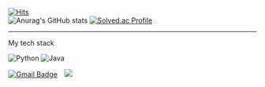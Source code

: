 <!--
**hiwhwnsgh/hiwhwnsgh** is a ✨ _special_ ✨ repository because its `README.md` (this file) appears on your GitHub profile.

Here are some ideas to get you started:

- 🔭 I’m currently working on ...
- 🌱 I’m currently learning ...
- 👯 I’m looking to collaborate on ...
- 🤔 I’m looking for help with ...
- 💬 Ask me about ...
- 📫 How to reach me: ...
- 😄 Pronouns: ...
- ⚡ Fun fact: ...
-->
[![Hits](https://hits.seeyoufarm.com/api/count/incr/badge.svg?url=https%3A%2F%2Fgithub.com%2Fhiwhwnsgh&count_bg=%235F84D7&title_bg=%235F84D7&icon=&icon_color=%23E7E7E7&title=hits&edge_flat=false)](https://hits.seeyoufarm.com)
<br>
![Anurag's GitHub stats](https://github-readme-stats.vercel.app/api?username=hiwhwnsgh&show_icons=true&theme=radical)
[![Solved.ac
Profile](http://mazassumnida.wtf/api/v2/generate_badge?boj=hiwhwnsgh)](https://solved.ac/hiwhwnsgh)
<hr> My tech stack </hr>

![Python](https://img.shields.io/badge/Python-3776AB?style=for-the-badge&logo=Python&logoColor=white)
![Java](https://img.shields.io/badge/Java-007396.svg?&style=for-the-badge&logo=Java&logoColor=white)


[![Gmail Badge](https://img.shields.io/badge/Gmail-D14836?style=flat&logo=Gmail&logoColor=white)](mailto:hiwhwnsgh@gmail.com)
<a href="https://www.instagram.com/junho1838/" target="_blank" rel="noopener"><img style="height: auto; margin-left: 10px; margin-right: 10px;" src="http://img.shields.io/badge/-Instargram-ff69b4?style=flat&amp;logo=Instagram&amp;link=https://www.instagram.com/junho1838/" /></a>
